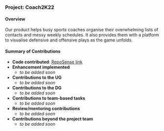 ### Project: Coach2K22

#### Overview
Our product helps busy sports coaches organise their overwhelming lists of contacts and messy weekly
schedules. It also provides them with a platform to visualise defensive and offensive plays as the game unfolds.

#### Summary of Contributions
* **Code contributed**: [RepoSense link](
  https://nus-cs2103-ay2122s2.github.io/tp-dashboard/?search=rye-catcher&breakdown=true&sort=groupTitle&sortWithin=title&since=2022-02-18&timeframe=commit&mergegroup=&groupSelect=groupByRepos&checkedFileTypes=docs~functional-code~test-code~other)
* **Enhancement implemented**
    * _to be added soon_
* **Contributions to the UG**
    * _to be added soon_
* **Contributions to the DG**
    * _to be added soon_
* **Contributions to team-based tasks**
    * _to be added soon_
* **Review/mentoring contributions**
    * _to be added soon_
* **Contributions beyond the project team**
    * _to be added soon_
